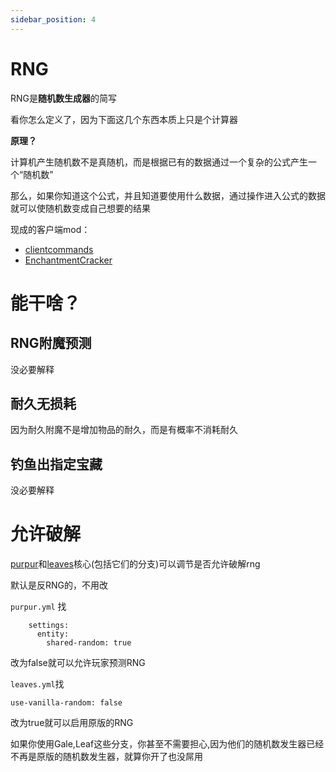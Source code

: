```yaml
---
sidebar_position: 4
---
```


# RNG

RNG是**随机数生成器**的简写

看你怎么定义了，因为下面这几个东西本质上只是个计算器

**原理？**

计算机产生随机数不是真随机，而是根据已有的数据通过一个复杂的公式产生一个“随机数”

那么，如果你知道这个公式，并且知道要使用什么数据，通过操作进入公式的数据就可以使随机数变成自己想要的结果

现成的客户端mod：

- [clientcommands](https://www.mcmod.cn/class/4239.html)
- [EnchantmentCracker](https://github.com/Earthcomputer/EnchantmentCracker) 

# 能干啥？

## RNG附魔预测

没必要解释

## 耐久无损耗

因为耐久附魔不是增加物品的耐久，而是有概率不消耗耐久

## 钓鱼出指定宝藏

没必要解释

# 允许破解

[purpur](https://purpurmc.org/)和[leaves](https://leavesmc.org/)核心(包括它们的分支)可以调节是否允许破解rng

默认是反RNG的，不用改

`purpur.yml` 找

```
    settings:
      entity:
        shared-random: true
```

改为false就可以允许玩家预测RNG

`leaves.yml`找

```
use-vanilla-random: false
```

改为true就可以启用原版的RNG

如果你使用Gale,Leaf这些分支，你甚至不需要担心,因为他们的随机数发生器已经不再是原版的随机数发生器，就算你开了也没屌用

